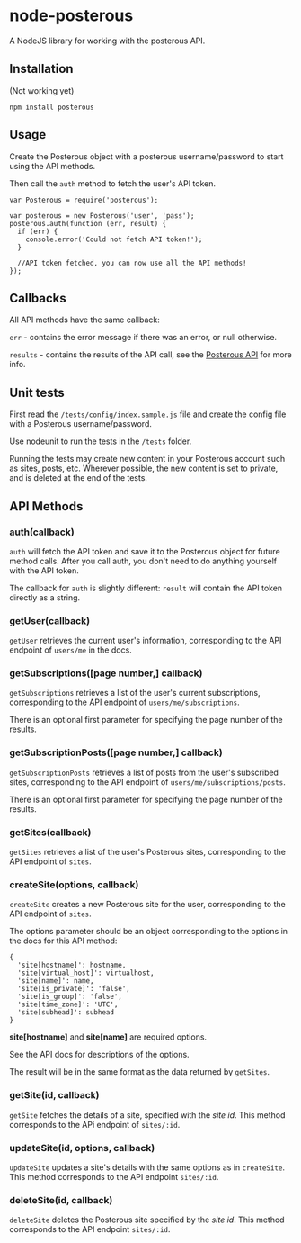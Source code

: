 # node-posterous
A NodeJS library for working with the posterous API.

## Installation
(Not working yet)

`npm install posterous`

## Usage
Create the Posterous object with a posterous username/password to start using the API methods.

Then call the `auth` method to fetch the user's API token.

    var Posterous = require('posterous');

    var posterous = new Posterous('user', 'pass');
    posterous.auth(function (err, result) {
      if (err) {
        console.error('Could not fetch API token!');
      }

      //API token fetched, you can now use all the API methods!
    });

## Callbacks
All API methods have the same callback:

`err` - contains the error message if there was an error, or null otherwise.

`results` - contains the results of the API call, see the [Posterous API](http://posterous.com/api) for more info.

## Unit tests
First read the `/tests/config/index.sample.js` file and create the config file with a Posterous username/password.

Use nodeunit to run the tests in the `/tests` folder.

Running the tests may create new content in your Posterous account such as sites, posts, etc. Wherever possible, the new content is set to private, and is deleted at the end of the tests.

## API Methods
### auth(callback)
`auth` will fetch the API token and save it to the Posterous object for future method calls. After you call auth, you don't need to do anything yourself with the API token.

The callback for `auth` is slightly different: `result` will contain the API token directly as a string.

### getUser(callback)
`getUser` retrieves the current user's information, corresponding to the API endpoint of `users/me` in the docs.

### getSubscriptions([page number,] callback)
`getSubscriptions` retrieves a list of the user's current subscriptions, corresponding to the API endpoint of `users/me/subscriptions`.

There is an optional first parameter for specifying the page number of the results.

### getSubscriptionPosts([page number,] callback)
`getSubscriptionPosts` retrieves a list of posts from the user's subscribed sites, corresponding to the API endpoint of `users/me/subscriptions/posts`.

There is an optional first parameter for specifying the page number of the results.

### getSites(callback)
`getSites` retrieves a list of the user's Posterous sites, corresponding to the API endpoint of `sites`.

### createSite(options, callback)
`createSite` creates a new Posterous site for the user, corresponding to the API endpoint of `sites`.

The options parameter should be an object corresponding to the options in the docs for this API method:

    {
      'site[hostname]': hostname,
      'site[virtual_host]': virtualhost,
      'site[name]': name,
      'site[is_private]': 'false',
      'site[is_group]': 'false',
      'site[time_zone]': 'UTC',
      'site[subhead]': subhead
    }

**site[hostname]** and **site[name]** are required options.

See the API docs for descriptions of the options.

The result will be in the same format as the data returned by `getSites`.

### getSite(id, callback)
`getSite` fetches the details of a site, specified with the *site id*. This method corresponds to the APi endpoint of `sites/:id`.

### updateSite(id, options, callback)
`updateSite` updates a site's details with the same options as in `createSite`. This method corresponds to the API endpoint `sites/:id`.

### deleteSite(id, callback)
`deleteSite` deletes the Posterous site specified by the *site id*. This method corresponds to the API endpoint `sites/:id`.
